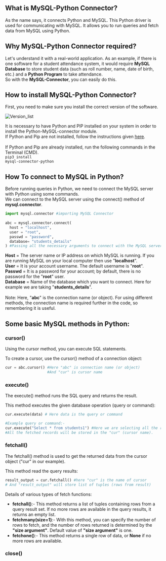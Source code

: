 ## What is MySQL-Python Connector?
As the name says, it connects Python and MySQL. This Python driver is used for communicating with MySQL. It allows you to run queries and fetch data from MySQL using Python.

## Why MySQL-Python Connector required?
Let's understand it with a real-world application. As an example, if there is one software for a student attendance system, it would require **MySQL Database** to store student data (such as roll number, name, date of birth, etc.) and a **Python Program** to take attendance. <br>
So with the **MySQL-Connector**, you can easily do this.

## How to install MySQL-Python Connector?
First, you need to make sure you install the correct version of the software. <br>

![Version_list](https://user-images.githubusercontent.com/93902835/220734133-7624863e-cbaf-4d7d-ad01-aaa76e56feb8.png)


It is necessary to have Python and PIP installed on your system in order to install the Python-MySQL-connector module. <br>
If Python and Pip are not installed, follow the instructions given [<ins>here</ins>](https://www.activestate.com/resources/quick-reads/how-to-install-pip-on-windows/). <br>
<br>
If Python and Pip are already installed, run the following commands in the Terminal (CMD).
<br>
<code>pip3 install mysql-connector-python</code>

## How To connect to MySQL in Python?
Before running queries in Python, we need to connect the MySQL server with Python using some commands. <br>
We can connect to the MySQL server using the connect() method of **mysql.connector**.

```py
import mysql.connector #importing MySQL Connector
  
abc = mysql.connector.connect(
  host = "localhost",
  user = "root",
  passwd = "password",
  database= "students_details"
) #Passing all the necessary arguments to connect with the MySQL server
```
**Host** = The server name or IP address on which MySQL is running. If you are running MySQL on your local computer then use "**localhost**". <br>
**User** = It is your account username. The default username is "**root**". <br>
**Passwd** = It is a password for your account; by default, there is no password for the "**root**" user.<br>
**Database** = Name of the database which you want to connect. Here for example we are taking "**students_details**". <br> <br>
Note: Here, "**abc**" is the connection name (or object).  For using different methods, the connection name is required further in the code, so remembering it is useful. 

## Some basic MySQL methods in Python:

### cursor() 
Using the cursor method, you can execute SQL statements.

To create a cursor, use the cursor() method of a connection object:
```py
cur = abc.cursor() #Here "abc" is connection name (or object)
                   #And "cur" is cursor name
```
### execute() 
The execute() method runs the SQL query and returns the result.

This method executes the given database operation (query or command):
```py
cur.execute(data) # Here data is the query or command

#Example query or command:-
cur.execute("Select * from students1") #Here we are selecting all the records from table "students1" 
#All the fetched records will be stored in the "cur" (cursor name).                                     
```
### fetchall()
The fetchall() method is used to get the returned data from the cursor object ("cur" in our example).

This method read the query results:
```py
result_output = cur.fetchall() #here "cur" is the name of cursor
# And "result_output" will store list of tuples (rows from result)
```
Details of various types of fetch functions: <br>
<ul>
<li> <b>fetchall()</b>:- This method returns a list of tuples containing rows from a query result set. If no more rows are available in the query results, it returns an empty list.</li>
<li> <b>fetchmany(size=1)</b>:- With this method, you can specify the number of rows to fetch, and the number of rows returned is determined by the <b>"size argument"</b>. Default value of <b>"size argument"</b> is one. </li>
<li> <b>fetchone()</b>:- This method returns a single row of data, or <b>None</b> if no more rows are available. </li>
</ul>



### close()


